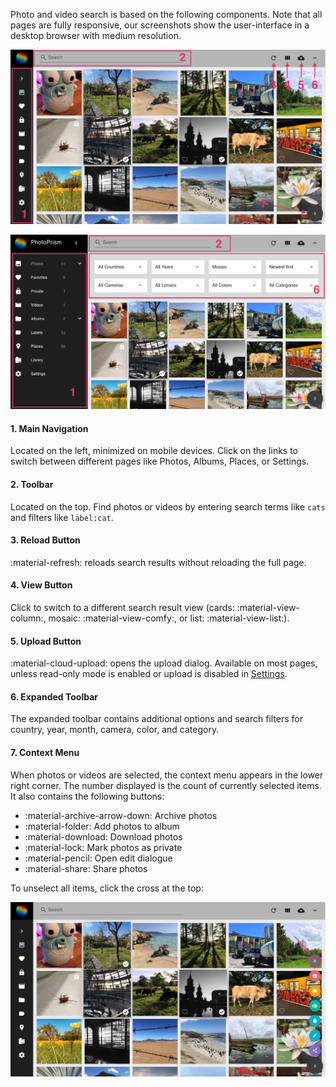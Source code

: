 Photo and video search is based on the following components. Note that all pages are fully responsive, 
our screenshots show the user-interface in a desktop browser with medium resolution.

![Screenshot](img/nav1edited.png)

![Screenshot](img/nav2edited.png)

#### 1. Main Navigation ####

Located on the left, minimized on mobile devices.
Click on the links to switch between different pages like Photos, Albums, Places, or Settings.

#### 2. Toolbar ####

Located on the top. Find photos or videos by entering search terms like `cats` and filters like `label:cat`.

#### 3. Reload Button ####

:material-refresh: reloads search results without reloading the full page.

#### 4. View Button ####

Click to switch to a different search result view (cards: :material-view-column:, mosaic: :material-view-comfy:, or list: :material-view-list:).

#### 5. Upload Button ####

:material-cloud-upload: opens the upload dialog. Available on most pages, unless read-only mode is enabled or upload is disabled in [Settings](settings/ui.md).

#### 6. Expanded Toolbar ####

The expanded toolbar contains additional options and search filters for country, year, month, camera, color, and category.

#### 7. Context Menu ####

When photos or videos are selected, the context menu appears in the lower right corner. 
The number displayed is the count of currently selected items.
It also contains the following buttons:

* :material-archive-arrow-down: Archive photos
* :material-folder: Add photos to album
* :material-download: Download photos
* :material-lock: Mark photos as private
* :material-pencil: Open edit dialogue
* :material-share: Share photos

To unselect all items, click the cross at the top:

![Screenshot](img/nav3edited.png)

